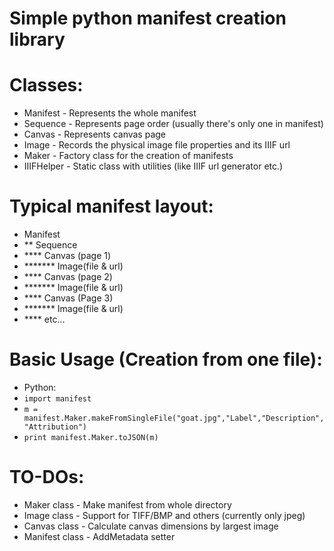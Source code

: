 # Simple python manifest creation library

# Classes:
* Manifest - Represents the whole manifest
* Sequence - Represents page order (usually there's only one in manifest)
* Canvas - Represents canvas page
* Image - Records the physical image file properties and its IIIF url
* Maker - Factory class for the creation of manifests
* IIIFHelper - Static class with utilities (like IIIF url generator etc.)

# Typical manifest layout:
* Manifest
* ** Sequence
* **** Canvas (page 1)
* ******* Image(file & url)
* **** Canvas (page 2)
* ******* Image(file & url)
* **** Canvas (Page 3)
* ******* Image(file & url)
* **** etc...
 
# Basic Usage (Creation from one file):
* Python:
* `import manifest`
* `m = manifest.Maker.makeFromSingleFile("goat.jpg","Label","Description","Attribution")`
* `print manifest.Maker.toJSON(m)`

# TO-DOs:
* Maker class - Make manifest from whole directory
* Image class - Support for TIFF/BMP and others (currently only jpeg)
* Canvas class - Calculate canvas dimensions by largest image
* Manifest class - AddMetadata setter

